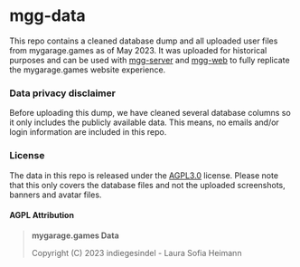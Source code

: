 # mgg-data
This repo contains a cleaned database dump and all uploaded user files from mygarage.games as of May 2023. It was uploaded for historical purposes and can be used with [mgg-server](https://github.com/LauraWebdev/mgg-server) and [mgg-web](https://github.com/LauraWebdev/mgg-web) to fully replicate the mygarage.games website experience.

### Data privacy disclaimer
Before uploading this dump, we have cleaned several database columns so it only includes the publicly available data. This means, no emails and/or login information are included in this repo.

### License
The data in this repo is released under the [AGPL3.0](https://www.gnu.org/licenses/agpl-3.0.en.html) license. Please note that this only covers the database files and not the uploaded screenshots, banners and avatar files.

#### AGPL Attribution
> **mygarage.games Data**
>
> Copyright (C) 2023 indiegesindel - Laura Sofia Heimann